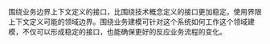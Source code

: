 围绕业务边界上下文定义的接口，比围绕技术概念定义的接口更加稳定。使用界限上下文定义可能的领域边界。围绕业务建模可针对这个系统如何工作这个领域建模，不仅可以形成稳定的接口，也能确保更好的反应业务流程的变化。

